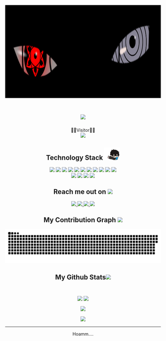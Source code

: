 <img src="https://github.com/mam-06/mam-06/blob/main/images/newbg(1).png" height="300" />
<h1 align="center">
  <img src='https://readme-typing-svg.herokuapp.com?color=%2336BCF7&lines=Information+System'>
</h1>

<p align="center">
  👩‍💻Visitor👨‍💻<br>
  <img src="https://profile-counter.glitch.me/mam-06/count.svg" />
</p>

<h2 align="center">Technology Stack <img src="https://github.com/mam-06/mam-06/blob/main/images/laptop.gif" width="50"></h2>

<p align="center">
<!-- <h2 align="center">
  💻 OS 
<br>
<img src="https://img.shields.io/badge/Windows-0078D6?style=for-the-badge&logo=windows&logoColor=white"/>
<img src="https://img.shields.io/badge/Android-3DDC84?style=for-the-badge&logo=android&logoColor=white"/>
<h2 align="center">
  🌐 Web Browsers 
 <br>
<img src="https://img.shields.io/badge/Google_chrome-4285F4?style=for-the-badge&logo=Google-chrome&logoColor=white"/>
</h2>
<h2 align="center">
  🚀 Skills
 <br> -->
<img src="https://img.shields.io/badge/-java-E34A86?style=flat-square&logo=java"/>
<img src="https://img.shields.io/badge/-Python-00599C?style=flat-square&logo=python"/>
<img src="https://img.shields.io/badge/-PHP-E34F26?style=flat-square&logo=php"/>
<img src="https://img.shields.io/badge/-CodeIgniter-1572B6?style=flat-square&logo=codeigniter"/>
<img src="https://img.shields.io/badge/-Bootstrap-563D7C?style=flat-square&logo=bootstrap"/>
<img src="https://img.shields.io/badge/-MySQL-black?style=flat-square&logo=mysql"/>
<img src="https://img.shields.io/badge/-Git-black?style=flat-square&logo=git"/>
<img src="https://img.shields.io/badge/-GitHub-black?style=flat-square&logo=github"/>
<img src="https://img.shields.io/badge/-XAMPP?style=flat-square&logo=XAMPP"/>
<img src="https://img.shields.io/badge/-figma?style=flat-square&logo=figma"/>
<img src="https://img.shields.io/badge/-streamlit?style=flat-square&logo=streamlit"/> <br>
<img src="https://img.shields.io/badge/apache%20netbeans-1B6AC6?style=for-the-badge&logo=apache%20netbeans%20IDE&logoColor=white"/>
<img src="https://img.shields.io/badge/Colab-F9AB00?style=for-the-badge&logo=googlecolab&color=525252"/>
<img src="https://img.shields.io/badge/Notepad++-90E59A.svg?style=for-the-badge&logo=notepad%2B%2B&logoColor=black"/>
<img src="https://img.shields.io/badge/Visual_Studio_Code-0078D4?style=for-the-badge&logo=visual%20studio%20code&logoColor=white"/>
<!-- <img src="https://img.shields.io/badge/Google%20Sheets-34A853?style=for-the-badge&logo=google-sheets&logoColor=white"/>
<img src="https://img.shields.io/badge/Microsoft_Excel-217346?style=for-the-badge&logo=microsoft-excel&logoColor=white"/>
<img src="https://img.shields.io/badge/Microsoft_Office-D83B01?style=for-the-badge&logo=microsoft-office&logoColor=white"/>
<img src="https://img.shields.io/badge/Microsoft_PowerPoint-B7472A?style=for-the-badge&logo=microsoft-powerpoint&logoColor=white"/>
<img src="https://img.shields.io/badge/Microsoft_Word-2B579A?style=for-the-badge&logo=microsoft-word&logoColor=white"/>
</h2> -->
</p>
<h2 align="center">Reach me out on <img src="https://media.tenor.com/B1tV14bHvNMAAAAi/anime.gif" width="50"></h2>

<p align="center">
<a href="https://www.instagram.com/mam.06_">
<img src="https://img.shields.io/badge/-MAM-purple?style=flat-square&logo=instagram&logoColor=white&link=https://www.instagram.com/mam.06_/">
<a href="mailto: khotib.bul@gmail.com">
 <img src="https://img.shields.io/badge/-khotib.bul-c14438?style=flat-square&logo=Gmail&logoColor=white&link=mailto:khotib.bul@gmail.com"/>
</a>
<a href="https://www.linkedin.com/in/mam06/">
 <img src="https://img.shields.io/badge/-mam06-blue?style=flat-square&logo=Linkedin&logoColor=white&link=https://www.linkedin.com/in/mam06/"/>
</a>
 <a href="https://twitter.com/MAM06_">
 <img src="https://img.shields.io/badge/-mam06_-blue?style=flat-square&logo=twitter&logoColor=white&link=https://twitter.com/MAM06_"/>
</a>
</p>


<h2 align="center">
  My Contribution Graph <img src="https://media.tenor.com/Zh-kW5K_X0kAAAAi/neko-anime.gif" width="50">
</h2>
<p align="center">
  <img src="https://github.com/mam-06/mam-06/raw/output/github-contribution-grid-snake.svg" alt="snake"></center>
</p>

<h2 align="center">
  My Github Stats<img src="https://media.tenor.com/RY9NX67klacAAAAi/sad-cute.gif" width="50">
</h2>
 
<br>

<p align = "center">
  <img  src = "https://github-readme-stats.vercel.app/api?username=mam-06&show_icons=true&theme=tokyonight">
  <img src = "https://github-readme-stats.vercel.app/api/top-langs/?username=mam-06&hide=javascript,html">
</p>

<p align = "center">
 <img  src="https://github-readme-streak-stats.herokuapp.com/?user=mam-06&show_icons=true&locale=en&layout=compact&theme=radical&line_height=0" />
</p> 

<p align = "center">
 <img src="https://activity-graph.herokuapp.com/graph?username=mam-06&theme=redical">
</p> 
<hr>
<p align="center">Hoamm....</p>
